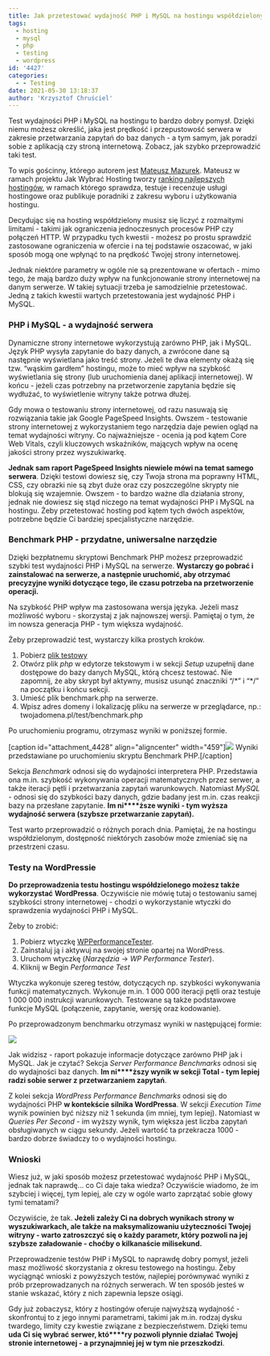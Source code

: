 ```yaml
---
title: Jak przetestować wydajność PHP i MySQL na hostingu współdzielonym?
tags:
  - hosting
  - mysql
  - php
  - testing
  - wordpress
id: '4427'
categories:
  - - Testing
date: 2021-05-30 13:18:37
author: 'Krzysztof Chruściel'
---
```


Test wydajności PHP i MySQL na hostingu to bardzo dobry pomysł. Dzięki niemu możesz określić, jaka jest prędkość i przepustowość serwera w zakresie przetwarzania zapytań do baz danych - a tym samym, jak poradzi sobie z aplikacją czy stroną internetową. Zobacz, jak szybko przeprowadzić taki test.
<!-- more -->
To wpis gościnny, którego autorem jest [Mateusz Mazurek](https://mateuszmazurek.pl). Mateusz w ramach projektu Jak Wybrać Hosting tworzy [ranking najlepszych hostingów](https://jakwybrachosting.pl/), w ramach którego sprawdza, testuje i recenzuje usługi hostingowe oraz publikuje poradniki z zakresu wyboru i użytkowania hostingu.

Decydując się na hosting współdzielony musisz się liczyć z rozmaitymi limitami - takimi jak ograniczenia jednoczesnych procesów PHP czy połączeń HTTP. W przypadku tych kwestii - możesz po prostu sprawdzić zastosowane ograniczenia w ofercie i na tej podstawie oszacować, w jaki sposób mogą one wpłynąć to na prędkość Twojej strony internetowej.

Jednak niektóre parametry w ogóle nie są prezentowane w ofertach - mimo tego, że mają bardzo duży wpływ na funkcjonowanie strony internetowej na danym serwerze. W takiej sytuacji trzeba je samodzielnie przetestować. Jedną z takich kwestii wartych przetestowania jest wydajność PHP i MySQL.

### PHP i MySQL - a wydajność serwera

Dynamiczne strony internetowe wykorzystują zarówno PHP, jak i MySQL. Język PHP wysyła zapytanie do bazy danych, a zwrócone dane są następnie wyświetlana jako treść strony. Jeżeli te dwa elementy okażą się tzw. “wąskim gardłem” hostingu, może to mieć wpływ na szybkość wyświetlania się strony (lub uruchomienia danej aplikacji internetowej). W końcu - jeżeli czas potrzebny na przetworzenie zapytania będzie się wydłużać, to wyświetlenie witryny także potrwa dłużej.

Gdy mowa o testowaniu strony internetowej, od razu nasuwają się rozwiązania takie jak Google PageSpeed Insights. Owszem - testowanie strony internetowej z wykorzystaniem tego narzędzia daje pewien ogląd na temat wydajności witryny. Co najważniejsze - ocenia ją pod kątem Core Web Vitals, czyli kluczowych wskaźników, mających wpływ na ocenę jakości strony przez wyszukiwarkę.

**Jednak sam raport PageSpeed Insights niewiele m****ó****wi na temat samego serwera**. Dzięki testowi dowiesz się, czy Twoja strona ma poprawny HTML, CSS, czy obrazki nie są zbyt duże oraz czy poszczególne skrypty nie blokują się wzajemnie. Owszem - to bardzo ważne dla działania strony, jednak nie dowiesz się stąd niczego na temat wydajności PHP i MySQL na hostingu. Żeby przetestować hosting pod kątem tych dwóch aspektów, potrzebne będzie Ci bardziej specjalistyczne narzędzie.

### Benchmark PHP - przydatne, uniwersalne narzędzie

Dzięki bezpłatnemu skryptowi Benchmark PHP możesz przeprowadzić szybki test wydajności PHP i MySQL na serwerze. **Wystarczy go pobrać i zainstalować na serwerze, a następnie uruchomić, aby otrzymać precyzyjne wyniki dotyczące tego, ile czasu potrzeba na przetworzenie operacji.**

Na szybkość PHP wpływ ma zastosowana wersja języka. Jeżeli masz możliwość wyboru - skorzystaj z jak najnowszej wersji. Pamiętaj o tym, że im nowsza generacja PHP - tym większa wydajność.

Żeby przeprowadzić test, wystarczy kilka prostych kroków.

1.  Pobierz [plik testowy](https://github.com/vanilla-php/benchmark-php/archive/master.zip)
2.  Otwórz plik _php_ w edytorze tekstowym i w sekcji _Setup_ uzupełnij dane dostępowe do bazy danych MySQL, którą chcesz testować. Nie zapomnij, że aby skrypt był aktywny, musisz usunąć znaczniki “/\*” i “\*/” na początku i końcu sekcji.
3.  Umieść plik benchmark.php na serwerze.
4.  Wpisz adres domeny i lokalizację pliku na serwerze w przeglądarce, np.: twojadomena.pl/test/benchmark.php

Po uruchomieniu programu, otrzymasz wyniki w poniższej formie.

\[caption id="attachment\_4428" align="aligncenter" width="459"\]![](https://codecouple.pl/wp-content/uploads/2021/05/Picture-1-459x1024.jpg) Wyniki przedstawiane po uruchomieniu skryptu Benchmark PHP.\[/caption\]

Sekcja _Benchmark_ odnosi się do wydajności interpretera PHP. Przedstawia ona m.in. szybkość wykonywania operacji matematycznych przez serwer, a także iteracji pętli i przetwarzania zapytań warunkowych. Natomiast _MySQL_ \- odnosi się do szybkości bazy danych, gdzie badany jest m.in. czas reakcji bazy na przesłane zapytanie. **Im ni****ższe wyniki - tym wyższa wydajność serwera (szybsze przetwarzanie zapytań).**

Test warto przeprowadzić o różnych porach dnia. Pamiętaj, że na hostingu współdzielonym, dostępność niektórych zasobów może zmieniać się na przestrzeni czasu.

### Testy na WordPressie

**Do przeprowadzenia testu hostingu współdzielonego możesz także wykorzystać** **WordPressa**. Oczywiście nie mówię tutaj o testowaniu samej szybkości strony internetowej - chodzi o wykorzystanie wtyczki do sprawdzenia wydajności PHP i MySQL.

Żeby to zrobić:

1.  Pobierz wtyczkę [WPPerformanceTester](https://wordpress.org/plugins/wpperformancetester/).
2.  Zainstaluj ją i aktywuj na swojej stronie opartej na WordPress.
3.  Uruchom wtyczkę (_Narzędzia_ -> _WP Performance Tester_).
4.  Kliknij w Begin _Performance Test_

Wtyczka wykonuje szereg testów, dotyczących np. szybkości wykonywania funkcji matematycznych. Wykonuje m.in. 1 000 000 iteracji pętli oraz testuje 1 000 000 instrukcji warunkowych. Testowane są także podstawowe funkcje MySQL (połączenie, zapytanie, wersję oraz kodowanie).

Po przeprowadzonym benchmarku otrzymasz wyniki w następującej formie:

![](https://codecouple.pl/wp-content/uploads/2021/05/Picture-2.jpg)

Jak widzisz - raport pokazuje informacje dotyczące zarówno PHP jak i MySQL. Jak je czytać? Sekcja _Server Performance Benchmarks_ odnosi się do wydajności baz danych. **Im ni****ższy wynik w sekcji Total - tym lepiej radzi sobie serwer z przetwarzaniem zapytań**.

Z kolei sekcja _WordPress Performance Benchmarks_ odnosi się do wydajności PHP **w kontekście silnika WordPressa**. W sekcji _Execution Time_ wynik powinien być niższy niż 1 sekunda (im mniej, tym lepiej). Natomiast w _Queries Per Second_ \- im wyższy wynik, tym większa jest liczba zapytań obsługiwanych w ciągu sekundy. Jeżeli wartość ta przekracza 1000 - bardzo dobrze świadczy to o wydajności hostingu.

### Wnioski

Wiesz już, w jaki sposób możesz przetestować wydajność PHP i MySQL, jednak tak naprawdę… co Ci daje taka wiedza? Oczywiście wiadomo, że im szybciej i więcej, tym lepiej, ale czy w ogóle warto zaprzątać sobie głowy tymi tematami?

Oczywiście, że tak. **Jeżeli zależy Ci na dobrych wynikach strony w wyszukiwarkach, ale także na maksymalizowaniu użyteczności Twojej witryny - warto zatroszczyć się o każdy parametr, kt****ó****ry pozwoli na jej szybsze załadowanie - choćby o kilkanaście milisekund.**

Przeprowadzenie testów PHP i MySQL to naprawdę dobry pomysł, jeżeli masz możliwość skorzystania z okresu testowego na hostingu. Żeby wyciągnąć wnioski z powyższych testów, najlepiej porównywać wyniki z prób przeprowadzanych na różnych serwerach. W ten sposób jesteś w stanie wskazać, który z nich zapewnia lepsze osiągi.

Gdy już zobaczysz, który z hostingów oferuje najwyższą wydajność - skonfrontuj to z jego innymi parametrami, takimi jak m.in. rodzaj dysku twardego, limity czy kwestie związane z bezpieczeństwem. Dzięki temu **uda Ci si****ę wybrać serwer, kt****ó****ry pozwoli płynnie działać Twojej stronie internetowej - a przynajmniej jej w tym nie przeszkodzi**.